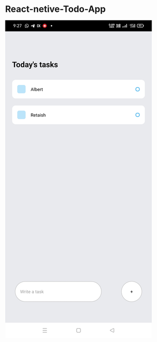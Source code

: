 # React-netive-Todo-App



<img src="https://github.com/Satya12325/React-netive-Todo-App/blob/master/Screenshot_2022-03-12-21-27-21-25_f73b71075b1de7323614b647fe394240.jpg"/>

